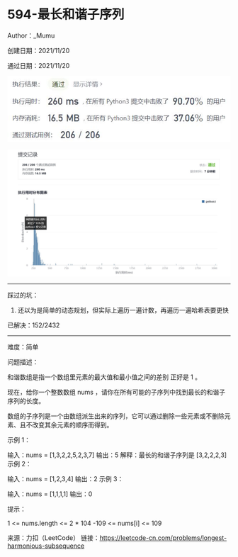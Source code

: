 # 594-最长和谐子序列

Author：_Mumu

创建日期：2021/11/20

通过日期：2021/11/20

![](./通过截图2.jpg)

![](./通过截图1.jpg)

*****

踩过的坑：

1. 还以为是简单的动态规划，但实际上遍历一遍计数，再遍历一遍哈希表要更快

已解决：152/2432

*****

难度：简单

问题描述：

和谐数组是指一个数组里元素的最大值和最小值之间的差别 正好是 1 。

现在，给你一个整数数组 nums ，请你在所有可能的子序列中找到最长的和谐子序列的长度。

数组的子序列是一个由数组派生出来的序列，它可以通过删除一些元素或不删除元素、且不改变其余元素的顺序而得到。

 

示例 1：

输入：nums = [1,3,2,2,5,2,3,7]
输出：5
解释：最长的和谐子序列是 [3,2,2,2,3]
示例 2：

输入：nums = [1,2,3,4]
输出：2
示例 3：

输入：nums = [1,1,1,1]
输出：0


提示：

1 <= nums.length <= 2 * 104
-109 <= nums[i] <= 109

来源：力扣（LeetCode）
链接：https://leetcode-cn.com/problems/longest-harmonious-subsequence
